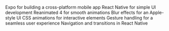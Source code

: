 Expo for building a cross-platform mobile app
React Native for simple UI development
Reanimated 4 for smooth animations
Blur effects for an Apple-style UI
CSS animations for interactive elements
Gesture handling for a seamless user experience
Navigation and transitions in React Native
